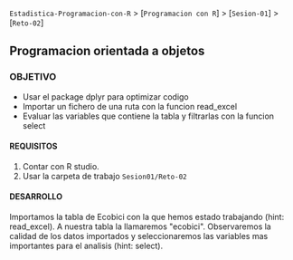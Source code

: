 `Estadistica-Programacion-con-R` > [`Programacion con R`] > [`Sesion-01`] > [`Reto-02`] 
## Programacion orientada a objetos  

### OBJETIVO
- Usar el package dplyr para optimizar codigo 
- Importar un fichero de una ruta con la funcion read_excel
- Evaluar las variables que contiene la tabla y filtrarlas con la funcion select

#### REQUISITOS
1. Contar con R studio.
1. Usar la carpeta de trabajo `Sesion01/Reto-02`

#### DESARROLLO
Importamos la tabla de Ecobici con la que hemos estado trabajando (hint: read_excel). A nuestra tabla la llamaremos "ecobici".
Observaremos la calidad de los datos importados y seleccionaremos las variables mas importantes para el analisis (hint: select). 


